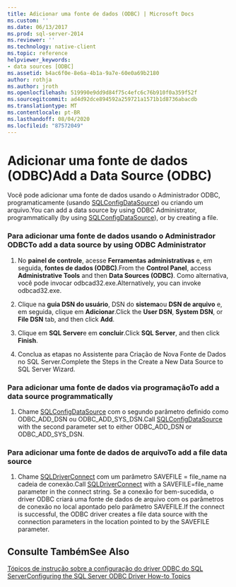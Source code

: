 ```yaml
---
title: Adicionar uma fonte de dados (ODBC) | Microsoft Docs
ms.custom: ''
ms.date: 06/13/2017
ms.prod: sql-server-2014
ms.reviewer: ''
ms.technology: native-client
ms.topic: reference
helpviewer_keywords:
- data sources [ODBC]
ms.assetid: b4ac6f0e-8e6a-4b1a-9a7e-60e0a69b2180
author: rothja
ms.author: jroth
ms.openlocfilehash: 519990e9dd9d84f75c4efc6c76b910f0a359f52f
ms.sourcegitcommit: ad4d92dce894592a259721a1571b1d8736abacdb
ms.translationtype: MT
ms.contentlocale: pt-BR
ms.lasthandoff: 08/04/2020
ms.locfileid: "87572049"
---
```

# <a name="add-a-data-source-odbc"></a><span data-ttu-id="38e90-102">Adicionar uma fonte de dados (ODBC)</span><span class="sxs-lookup"><span data-stu-id="38e90-102">Add a Data Source (ODBC)</span></span>
  <span data-ttu-id="38e90-103">Você pode adicionar uma fonte de dados usando o Administrador ODBC, programaticamente (usando [SQLConfigDataSource](../native-client-odbc-api/sqlconfigdatasource.md)) ou criando um arquivo.</span><span class="sxs-lookup"><span data-stu-id="38e90-103">You can add a data source by using ODBC Administrator, programmatically (by using [SQLConfigDataSource](../native-client-odbc-api/sqlconfigdatasource.md)), or by creating a file.</span></span>  
  
### <a name="to-add-a-data-source-by-using-odbc-administrator"></a><span data-ttu-id="38e90-104">Para adicionar uma fonte de dados usando o Administrador ODBC</span><span class="sxs-lookup"><span data-stu-id="38e90-104">To add a data source by using ODBC Administrator</span></span>  
  
1.  <span data-ttu-id="38e90-105">No **painel de controle**, acesse **Ferramentas administrativas** e, em seguida, **fontes de dados (ODBC)**.</span><span class="sxs-lookup"><span data-stu-id="38e90-105">From the **Control Panel**, access **Administrative Tools** and then **Data Sources (ODBC)**.</span></span> <span data-ttu-id="38e90-106">Como alternativa, você pode invocar odbcad32.exe.</span><span class="sxs-lookup"><span data-stu-id="38e90-106">Alternatively, you can invoke odbcad32.exe.</span></span>  
  
2.  <span data-ttu-id="38e90-107">Clique na **guia DSN do usuário**, DSN do **sistema**ou **DSN de arquivo** e, em seguida, clique em **Adicionar**.</span><span class="sxs-lookup"><span data-stu-id="38e90-107">Click the **User DSN**, **System DSN**, or **File DSN** tab, and then click **Add**.</span></span>  
  
3.  <span data-ttu-id="38e90-108">Clique em **SQL Server**e em **concluir**.</span><span class="sxs-lookup"><span data-stu-id="38e90-108">Click **SQL Server**, and then click **Finish**.</span></span>  
  
4.  <span data-ttu-id="38e90-109">Conclua as etapas no Assistente para Criação de Nova Fonte de Dados no SQL Server.</span><span class="sxs-lookup"><span data-stu-id="38e90-109">Complete the Steps in the Create a New Data Source to SQL Server Wizard.</span></span>  
  
### <a name="to-add-a-data-source-programmatically"></a><span data-ttu-id="38e90-110">Para adicionar uma fonte de dados via programação</span><span class="sxs-lookup"><span data-stu-id="38e90-110">To add a data source programmatically</span></span>  
  
1.  <span data-ttu-id="38e90-111">Chame [SQLConfigDataSource](../native-client-odbc-api/sqlconfigdatasource.md) com o segundo parâmetro definido como ODBC_ADD_DSN ou ODBC_ADD_SYS_DSN.</span><span class="sxs-lookup"><span data-stu-id="38e90-111">Call [SQLConfigDataSource](../native-client-odbc-api/sqlconfigdatasource.md) with the second parameter set to either ODBC_ADD_DSN or ODBC_ADD_SYS_DSN.</span></span>  
  
### <a name="to-add-a-file-data-source"></a><span data-ttu-id="38e90-112">Para adicionar uma fonte de dados de arquivo</span><span class="sxs-lookup"><span data-stu-id="38e90-112">To add a file data source</span></span>  
  
1.  <span data-ttu-id="38e90-113">Chame [SQLDriverConnect](../native-client-odbc-api/sqldriverconnect.md) com um parâmetro SAVEFILE = file_name na cadeia de conexão.</span><span class="sxs-lookup"><span data-stu-id="38e90-113">Call [SQLDriverConnect](../native-client-odbc-api/sqldriverconnect.md) with a SAVEFILE=file_name parameter in the connect string.</span></span> <span data-ttu-id="38e90-114">Se a conexão for bem-sucedida, o driver ODBC criará uma fonte de dados de arquivo com os parâmetros de conexão no local apontado pelo parâmetro SAVEFILE.</span><span class="sxs-lookup"><span data-stu-id="38e90-114">If the connect is successful, the ODBC driver creates a file data source with the connection parameters in the location pointed to by the SAVEFILE parameter.</span></span>  
  
## <a name="see-also"></a><span data-ttu-id="38e90-115">Consulte Também</span><span class="sxs-lookup"><span data-stu-id="38e90-115">See Also</span></span>  
 [<span data-ttu-id="38e90-116">Tópicos de instrução sobre a configuração do driver ODBC do SQL Server</span><span class="sxs-lookup"><span data-stu-id="38e90-116">Configuring the SQL Server ODBC Driver How-to Topics</span></span>](../../database-engine/dev-guide/configuring-the-sql-server-odbc-driver-how-to-topics.md)  
  
  
